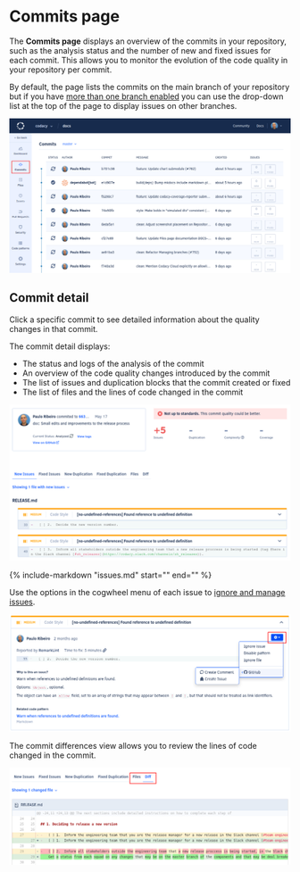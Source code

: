 # Commits page

The **Commits page** displays an overview of the commits in your repository, such as the analysis status and the number of new and fixed issues for each commit. This allows you to monitor the evolution of the code quality in your repository per commit.

By default, the page lists the commits on the main branch of your repository but if you have [more than one branch enabled](../repositories-configure/managing-branches.md) you can use the drop-down list at the top of the page to display issues on other branches.

![Commits page](images/commits.png)

## Commit detail

Click a specific commit to see detailed information about the quality changes in that commit.

The commit detail displays:

* The status and logs of the analysis of the commit
* An overview of the code quality changes introduced by the commit
* The list of issues and duplication blocks that the commit created or fixed
* The list of files and the lines of code changed in the commit

![New issues in the commit detail](images/commits-detail.png)

{%
    include-markdown "issues.md"
    start="<!--issue-detail-start-->"
    end="<!--issue-detail-end-->"
%}

Use the options in the cogwheel menu of each issue to [ignore and manage issues](issues.md#ignoring-and-managing-issues).

![Expanded issue view](images/commits-detail-issue-actions.png)

The commit differences view allows you to review the lines of code changed in the commit.

![Commit differences view](images/commits-differences.png)
